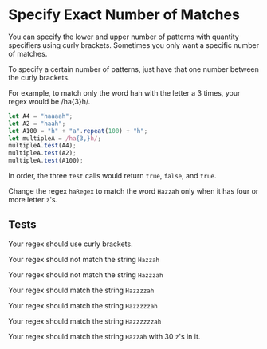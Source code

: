 # Specify Exact Number of Matches

You can specify the lower and upper number of patterns with quantity specifiers using curly brackets. Sometimes you only want a specific number of matches.

To specify a certain number of patterns, just have that one number between the curly brackets.

For example, to match only the word hah with the letter a 3 times, your regex would be /ha{3}h/.

```javascript
let A4 = "haaaah";
let A2 = "haah";
let A100 = "h" + "a".repeat(100) + "h";
let multipleA = /ha{3,}h/;
multipleA.test(A4);
multipleA.test(A2);
multipleA.test(A100);
```

In order, the three `test` calls would return `true`, `false`, and `true`.

Change the regex `haRegex` to match the word `Hazzah` only when it has four or more letter `z`'s.

## Tests

Your regex should use curly brackets.

Your regex should not match the string `Hazzah`

Your regex should not match the string `Hazzzah`

Your regex should match the string `Hazzzzah`

Your regex should match the string `Hazzzzzah`

Your regex should match the string `Hazzzzzzah`

Your regex should match the string `Hazzah` with 30 `z`'s in it.
